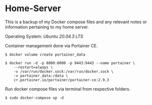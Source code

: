 # Home-Server
This is a backup of my Docker compose files and any relevant notes or information pertaining to my home server.

Operating System: *Ubuntu 20.04.3 LTS*


Container management done via Portainer CE.

```
$ docker volume create portainer_data
    
$ docker run -d -p 8000:8000 -p 9443:9443 --name portainer \
    --restart=always \
    -v /var/run/docker.sock:/var/run/docker.sock \
    -v portainer_data:/data \
    cr.portainer.io/portainer/portainer-ce:2.9.3
```

Run docker compose files via terminal from respective folders.

```$ sudo docker-compose up -d```
